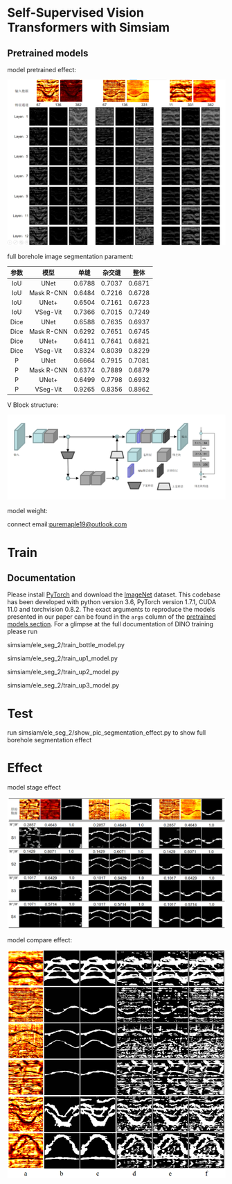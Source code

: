 # Self-Supervised Vision Transformers with Simsiam

## Pretrained models

model pretrained effect:

![alt](resource\pre_train_effect.png)

full borehole image segmentation parament:

| 参数 |    模型    |  单缝  | 杂交缝 |  整体  |
| :--: | :--------: | :----: | :----: | :----: |
| IoU  |    UNet    | 0.6788 | 0.7037 | 0.6871 |
| IoU  | Mask R-CNN | 0.6484 | 0.7216 | 0.6728 |
| IoU  |   UNet+    | 0.6504 | 0.7161 | 0.6723 |
| IoU  |  VSeg-Vit  | 0.7366 | 0.7015 | 0.7249 |
| Dice |    UNet    | 0.6588 | 0.7635 | 0.6937 |
| Dice | Mask R-CNN | 0.6292 | 0.7651 | 0.6745 |
| Dice |   UNet+    | 0.6411 | 0.7641 | 0.6821 |
| Dice |  VSeg-Vit  | 0.8324 | 0.8039 | 0.8229 |
|  P   |    UNet    | 0.6664 | 0.7915 | 0.7081 |
|  P   | Mask R-CNN | 0.6374 | 0.7889 | 0.6879 |
|  P   |   UNet+    | 0.6499 | 0.7798 | 0.6932 |
|  P   |  VSeg-Vit  | 0.9265 | 0.8356 | 0.8962 |



V Block structure:

![alt](resource\VModel.png)

model weight:

connect email:puremaple19@outlook.com



# Train

## Documentation

Please install [PyTorch](https://pytorch.org/) and download the [ImageNet](https://imagenet.stanford.edu/) dataset. This codebase has been developed with python version 3.6, PyTorch version 1.7.1, CUDA 11.0 and torchvision 0.8.2. The exact arguments to reproduce the models presented in our paper can be found in the `args` column of the [pretrained models section](https://github.com/facebookresearch/dino#pretrained-models). For a glimpse at the full documentation of DINO training please run

simsiam/ele_seg_2/train_bottle_model.py

simsiam/ele_seg_2/train_up1_model.py

simsiam/ele_seg_2/train_up2_model.py

simsiam/ele_seg_2/train_up3_model.py



# Test

run simsiam/ele_seg_2/show_pic_segmentation_effect.py to show full borehole segmentation effect



# Effect

model stage effect

![alt](resource\Seg_task_Visualization.png)

model compare effect:

![alt](resource\model_effect_compare.png)
